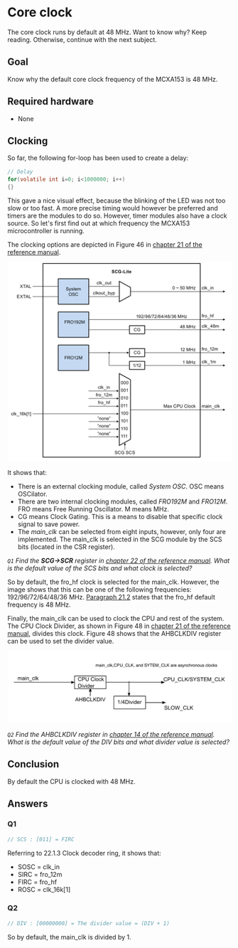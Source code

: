# Core clock

The core clock runs by default at 48 MHz. Want to know why? Keep reading. Otherwise, continue with the next subject.

## Goal

Know why the default core clock frequency of the MCXA153 is 48 MHz.

## Required hardware

- None

## Clocking

So far, the following for-loop has been used to create a delay:

```C
// Delay
for(volatile int i=0; i<1000000; i++)
{}
```

This gave a nice visual effect, because the blinking of the LED was not too slow or too fast. A more precise timing would however be preferred and timers are the modules to do so. However, timer modules also have a clock source. So let's first find out at which frequency the MCXA153 microcontroller is running.

The clocking options are depicted in Figure 46 in [chapter 21 of the reference manual](./../docs/datasheets/MCXAP64M96FS3RM.pdf#21%20Clocking).

![Figure 46](./../img/core_clock_figure_46.png)

It shows that:

- There is an external clocking module, called *System OSC*. OSC means OSCilator.
- There are two internal clocking modules, called *FRO192M* and *FRO12M*. FRO means Free Running Oscillator. M means MHz.
- CG means Clock Gating. This is a means to disable that specific clock signal to save power.
- The *main_clk* can be selected from eight inputs, however, only four are implemented. The main_clk is selected in the SCG module by the SCS bits (located in the CSR register).

*`Q1` Find the **SCG->SCR** register in [chapter 22 of the reference manual](./../docs/datasheets/MCXAP64M96FS3RM.pdf#22%20System%20Clock%20Generator%20(SCG)). What is the default value of the SCS bits and what clock is selected?*

So by default, the fro_hf clock is selected for the main_clk. However, the image shows that this can be one of the following frequencies: 192/96/72/64/48/36 MHz. [Paragraph 21.2](./../docs/datasheets/MCXAP64M96FS3RM.pdf#21.2%20Configure%20main%20clock%20and%20system%20clock) states that the fro_hf default frequency is 48 MHz.

Finally, the main_clk can be used to clock the CPU and rest of the system. The CPU Clock Divider, as shown in Figure 48 in [chapter 21 of the reference manual](./../docs/datasheets/MCXAP64M96FS3RM.pdf#21%20Clocking), divides this clock. Figure 48 shows that the AHBCLKDIV register can be used to set the divider value.

![Figure 46](./../img/core_clock_figure_48.png)

*`Q2` Find the AHBCLKDIV register in [chapter 14 of the reference manual](./../docs/datasheets/MCXAP64M96FS3RM.pdf#14%20System%20Controller%20(SYSCON)). What is the default value of the DIV bits and what divider value is selected?*

## Conclusion

By default the CPU is clocked with 48 MHz.

## Answers

### Q1

```C
// SCS : [011] = FIRC
```
Referring to 22.1.3 Clock decoder ring, it shows that:

- SOSC = clk_in
- SIRC = fro_12m
- FIRC = fro_hf
- ROSC = clk_16k[1]

### Q2

```C
// DIV : [00000000] = The divider value = (DIV + 1)
```

So by default, the main_clk is divided by 1.
